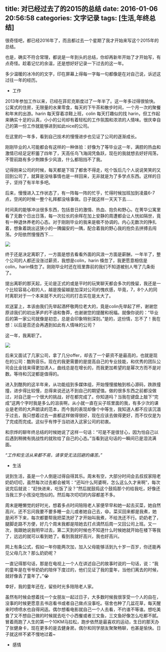 title: 对已经过去了的2015的总结
date: 2016-01-06 20:56:58
categories: 文字记录
tags: [生活,年终总结]
---
很奇怪吧，都已经2016年了，而且都过去一个星期了我才开始来写这个2015年的总结。

也是，确实不符合常理，都说是一年到头的总结，你却再新年开始了才开始写，有点奇怪。趁着记忆的余温，还是想好好记录一下过去的这一年。

多少温暖的冰冷的的文字，印在屏幕上得每一字每一句都像是在对自己说，诉述这过往一年的经历。

<!-- more -->

- 工作
 
2013年参加工作以来，已经在菲尼克斯度过了一年半了。这一年多过得很愉快。公寓式的住房，无限量的水果零食，每天的下午茶和散步时间，一个月一次的聚餐和年末的出游。harin 每天穿着凉鞋上班，colin 每天打趣似的找 harin，但工作起来确实十足的认真，小小的公司却有着轻松的工作氛围和浓浓的人情味。很庆幸自己的第一份工作就能够进到如此nice的公司。

在这里的一年多，看到自己技术的慢慢进步也见证了公司的逐渐成长。

刚刚毕业的人可能都会有这样的一种体验：好像为了等毕业这一年，满腔的热血和激情已经足足积蓄了四年了，天高任鸟飞海阔凭鱼跃，现在的我就想去好好闯荡，不管前路有多少荆棘多少风浪，什么都阻挡不了我。

记得刚来公司的时候，每天都是下班了都舍不得走，吃个饭后几个人说说笑笑的又回到公司了，就算是没啥事情也是一样回来，无非就是为了多学点东西。这样的日子，坚持了有半年多吧。

后来，慢慢进入工作状态了，有一阵每一阵的忙乎，忙得时候加班加到凌晨6-7点，空闲的时候一整个礼拜都没啥事做。日子就这样一天天下去.....

时间真的能够冲淡很多东西，包括昔日的激情、热血、抱负和野心。在菁华公寓里看了无数个日出日落，每一次拉长的余晖在加上安静的周遭都会让人恍如隔世，竟有一种退休养老的心态。对于刚刚毕业的我来是极不协调的。内心无数次的挣扎着，想象着跳出这狭小的一隅偏安的一隅，配合着我的野心我的抱负去拼搏去闯荡。夕阳依然慢慢西下....

![](../../../../images/节能科技园高尔夫球场日落.png)

终于还是决定离职了，一方面是想去看看外面的风浪一方面是薪酬，一年半了，整个公司的人都还没涨过薪资，我想是colin，harin 倏忽了，我更愿意相信是colin，harin倏忽了。刚刚毕业时还在班里靠前的我们不知道被别人甩了几条街了。

提出离职的那天起，无论是正式的或是平时的玩笑聊天都会多次的挽留，我还是一个比较容易心软的人，越是挽留越是加深对公司的愧疚感，毕竟，7，8个人的同时离职对于一个本来就不大的公司的打击实在是太大了。

欢送宴上，本该由我们先举起酒杯敬两位老大的，竟是colin先举起了杯，谢谢您原谅我们的初出茅庐的不谙和鲁莽，也谢谢您的提醒和祝福。就像你说的：“毕业后的第一家公司就像是初恋，总是会印象特别深刻。”是的，这份情，忘不了！我在想：以后是否还会再遇到如此有人情味的公司？

这一年，我离职了。

![](../../../../images/离职最后一聚.jpg)

后来又面试了几家公司，拿了几分offer，却去了一个薪资不是最高的，也就是现在的公司：酷狗音乐。现在的我更需要的是提高自己的专业技能，和优秀的团队公司会比金钱来得更加诱人，曲线总是在增长的，而我更加希望的是幂次方而不是对数。等待和沉淀都是值得的。

进入到酷狗的这半年来，从功能组到多媒体组，开始慢慢接触到核心源码，跌跌撞撞，进步得比较慢，总得来说还达不到自己的期望值。做的很多东西之前都没做过，对自己是一个很大的挑战，好在都完成了。你知道吗？当我在键盘上敲下“完成”这两个字时我是多么的沮丧啊，从小就一直在尖子班里面的我，有多少次的课业是老师的大声朗读的范本，而今我的表现却像个中等生，我知道人都不应该沉湎于过去，我只想着过去一直都这样做得很好，现在应该去做得更好，而不仅仅是为了完成而完成。这似乎有悖于当初进入这家公司的初衷。

和宗烨的聊年终总结的时候她说了这样一句话：“可是不是很甘心，因为怕自己以后遇到稍微有挑战性的就败给了自己的心态。”当看到这句话的一瞬间已是泪流满面。

_“工作和生活从来都不易，请享受无法回避的痛苦。”_

- 生活

说到生活，虽是一个人倒是过得自得其乐。周末有空，大部分时间会去叔叔家陪老奶奶叨叨，虽然每次过去都会被骂：“还叫什么阿婆啊，怎么这么久才来啊”，每次说完后就说：“赶快进来，吃饭了没？”然后就鼓捣这个鼓捣那个的给我吃，好像还当我三岁小孩没吃饱似的。然后每次叨叨的内容都差不多。

周末是睡懒觉的好时光，想着多点时间陪陪老人家便早早和她一起去买菜，她自然高兴，还不忘问我要不要多睡一会儿或者她自己去，😄。菜买回来都是我煮，她是闲不下来，每次都要帮我把菜洗好了才开始叫我煮，不给洗还不行。奶奶老了，腿脚走路不方便，好几个周末我都是陪她去打点滴然后周一又回公司上班。又一次，我跟她说我明早过去，第二天到的时候也不知道什么时候她就开始在楼下等我了，远远的就可以看到她了。看到我就好高兴，我也好高兴。

网上有条公式，假如一年你能两次加，加入父母能够活到九十岁一百岁，你还能再见父母几次？那么奶奶呢？

一直记得那句话，那是在电视上一个人在讲述自己的故事时说的一句话，说：“我的童年是在爷爷奶奶的陪伴下度过的，他们见证了我的童年，当他们离去的时候，就好像丢了童年了。”😭

幸好，我的童年还在，留些时光多陪陪老人家。

虽然有时候会想着找一个女朋友一起过日子，大多数时候我很享受一个人的自在，没事的时候更愿意去书店看书或者自己做点没事吃。宿舍也种了几盆花草，每天醒来时喷喷水也自得闲适。偶尔想看电影就自己一个人去看，不约谁不等谁。想吃美食了又不想自己做的时候就去吃个小西餐或者三文鱼，三文鱼好像怎么吃都不腻。冒着雨跑了人生的第一个10KM马拉松，跑步依然是最喜欢的运动，生日的那天办了张健身卡，现在更多的是去健身房。偶尔和同学朋友聚聚畅聊，也甚是愉快。日子就这样不紧不慢地过着~

- 感情

